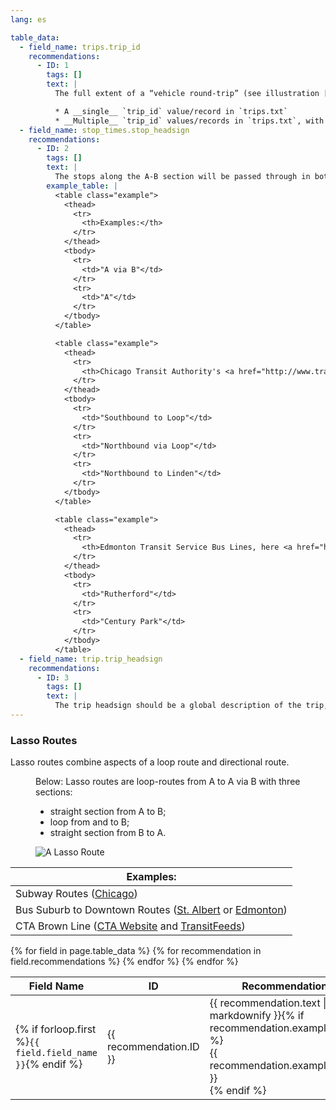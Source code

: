 ```yaml
---
lang: es

table_data:
  - field_name: trips.trip_id
    recommendations:
      - ID: 1
        tags: []
        text: |
          The full extent of a “vehicle round-trip” (see illustration [above](#lasso-route-fig)) consists of travel from A to B to B and back to A. An entire vehicle round-trip may be expressed by: <!-- (103) -->

          * A __single__ `trip_id` value/record in `trips.txt`
          * __Multiple__ `trip_id` values/records in `trips.txt`, with continuous travel indicated by `block_id`.
  - field_name: stop_times.stop_headsign
    recommendations:
      - ID: 2
        tags: []
        text: |
          The stops along the A-B section will be passed through in both directions. `stop_headsign` facilitates distinguishing travel direction. Therefore, providing `stop_headsign` is recommended for these trips. <!-- (94) -->
        example_table: |
          <table class="example">
            <thead>
              <tr>
                <th>Examples:</th>
              </tr>
            </thead>
            <tbody>
              <tr>
                <td>"A via B"</td>
              </tr>
              <tr>
                <td>"A"</td>
              </tr>
            </tbody>
          </table>

          <table class="example">
            <thead>
              <tr>
                <th>Chicago Transit Authority's <a href="http://www.transitchicago.com/purpleline/">Purple Line</a></th>
              </tr>
            </thead>
            <tbody>
              <tr>
                <td>"Southbound to Loop"</td>
              </tr>
              <tr>
                <td>"Northbound via Loop"</td>
              </tr>
              <tr>
                <td>"Northbound to Linden"</td>
              </tr>
            </tbody>
          </table>

          <table class="example">
            <thead>
              <tr>
                <th>Edmonton Transit Service Bus Lines, here <a href="http://webdocs.edmonton.ca/transit/route_schedules_and_maps/future/RT039.pdf">the 39</a></th>
              </tr>
            </thead>
            <tbody>
              <tr>
                <td>"Rutherford"</td>
              </tr>
              <tr>
                <td>"Century Park"</td>
              </tr>
            </tbody>
          </table>
  - field_name: trip.trip_headsign
    recommendations:
      - ID: 3
        tags: []
        text: |
          The trip headsign should be a global description of the trip, like displayed in the schedules. Could be “Linden to Linden via Loop” (Chicago example), or “A to A via B” (generic example). <!-- (95) -->
---
```


### Lasso Routes

Lasso routes combine aspects of a loop route and directional route.

<figure id="lasso-route-fig">
  <figcaption>Below: Lasso routes are loop-routes from A to A via B with three sections:<br>
    <ul>
      <li>straight section from A to B;</li>
      <li>loop from and to B;</li>
      <li>straight section from B to A.</li>
    </ul>
  </figcaption>
  <img style="max-width: 30%" src="{{ "/best-practices/images/lasso-route.svg" | prepend: site.baseurl }}" alt="A Lasso Route">
</figure>

| Examples: |
| -------- |
| Subway Routes ([Chicago](http://www.transitchicago.com/assets/1/maps/L_Map_March_2016_s_lite.pdf)) |
| Bus Suburb to Downtown Routes ([St. Albert](https://stalbert.ca/uploads/PDF-infosheets/RideGuide-201-207_Revised_Oct_2017.pdf) or [Edmonton](http://webdocs.edmonton.ca/transit/route_schedules_and_maps/future/RT039.pdf)) |
| CTA Brown Line ([CTA Website](http://www.transitchicago.com/brownline/) and [TransitFeeds](https://transitfeeds.com/p/chicago-transit-authority/165/latest/route/Brn)) |

<div class="table-wrapper">
  <table class="recommendation">
    <thead>
      <tr>
        <th>Field Name</th>
        <th>ID</th>
        <th>Recommendation</th>
      </tr>
    </thead>
    <tbody>
    {% for field in page.table_data %}
      {% for recommendation in field.recommendations %}
      <tr id="{{ page.slug }}_{{ recommendation.ID }}" class="anchor-row{% if forloop.first %} field-row{% endif %}{% for tag in recommendation.tags %} {{ tag }}{% endfor %}">
        <td>{% if forloop.first %}<code>{{ field.field_name }}</code>{% endif %}</td>
        <td><div class="anchor-node"><p>{{ recommendation.ID }}</p><a class="anchor-link" href="#{{ page.slug }}_{{ recommendation.ID }}"><i class="fa fa-link" aria-hidden="true"></i></a></div></td>
        <td>{{ recommendation.text | markdownify }}{% if recommendation.example_table %}<div class="table-wrapper">{{ recommendation.example_table }}</div>{% endif %}</td>
      </tr>
      {% endfor %}
    {% endfor %}
    </tbody>
  </table>
</div>
